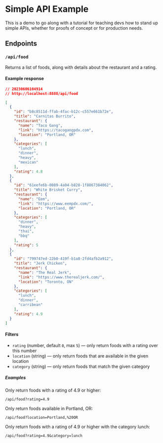 # Simple API Example

This is a demo to go along with a tutorial for teaching devs how to stand up simple APIs, whether for proofs of concept or for production needs.

## Endpoints

### `/api/food`

Returns a list of foods, along with details about the restaurant and a rating.

#### Example response

```json
// 20230606104914
// http://localhost:8888/api/food

[
  {
    "id": "b8c8511d-ffab-4fac-b12c-c557e661b72e",
    "title": "Carnitas Burrito",
    "restaurant": {
      "name": "Taco Gang",
      "link": "https://tacogangpdx.com",
      "location": "Portland, OR"
    },
    "categories": [
      "lunch",
      "dinner",
      "heavy",
      "mexican"
    ],
    "rating": 4.8
  },
  {
    "id": "61eefe6b-0089-4a94-b828-1f8867384062",
    "title": "White Brisket Curry",
    "restaurant": {
      "name": "Eem",
      "link": "https://www.eempdx.com/",
      "location": "Portland, OR"
    },
    "categories": [
      "dinner",
      "heavy",
      "thai",
      "bbq"
    ],
    "rating": 5
  },
  {
    "id": "799747ed-22b0-419f-b1a8-2fd4afb2a912",
    "title": "Jerk Chicken",
    "restaurant": {
      "name": "The Real Jerk",
      "link": "https://www.therealjerk.com/",
      "location": "Toronto, ON"
    },
    "categories": [
      "lunch",
      "dinner",
      "carribean"
    ],
    "rating": 4.9
  }
]
```

#### Filters

- `rating` (number, default `0`, max `5`) — only return foods with a rating over this number
- `location` (string) — only return foods that are available in the given location
- `category` (string) — only return foods that match the given category
 
##### Examples

Only return foods with a rating of 4.9 or higher:

```
/api/food?rating=4.9
```

Only return foods available in Portland, OR:

```
/api/food?location=Portland,%20OR
```

Only return foods with a rating of 4.9 or higher with the category lunch:

```
/api/food?rating=4.9&category=lunch
```